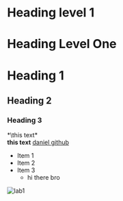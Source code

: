 # Heading level 1 <h1>Heading Level One</h1>
# Heading 1
## Heading 2
### Heading 3
*\this text\*  
**this text**
[daniel github](bbc.com)
* Item 1
* Item 2
* Item 3
    * hi there bro
    <!--this is how you add the image you are told to do as a homework-->

![lab1](/Users/danielh/Desktop/asyncjs/CS445/lab1.png)

